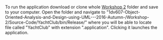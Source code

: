 To run the application download or clone whole [Workshop 2](https://github.com/paulius1994zukas/1dv607-Object-Oriented-Analysis-and-Design-using-UML---2016-Autumn-/tree/master/Workshop-2) folder and save to your computer. 
Open the folder and navigate to "1dv607-Object-Oriented-Analysis-and-Design-using-UML---2016-Autumn-/Workshop-2/Source-Code/YachtClub/bin/Release/" where you will be able to locate file called "YachtClub" with extension ".application". 
Clicking it launches the application.
